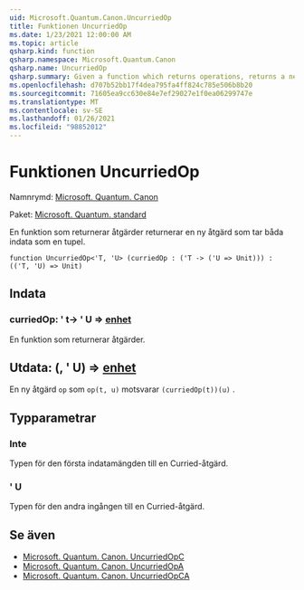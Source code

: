 ```yaml
---
uid: Microsoft.Quantum.Canon.UncurriedOp
title: Funktionen UncurriedOp
ms.date: 1/23/2021 12:00:00 AM
ms.topic: article
qsharp.kind: function
qsharp.namespace: Microsoft.Quantum.Canon
qsharp.name: UncurriedOp
qsharp.summary: Given a function which returns operations, returns a new operation which takes both inputs as a tuple.
ms.openlocfilehash: d707b52bb17f4dea795fa4ff824c785e506b8b20
ms.sourcegitcommit: 71605ea9cc630e84e7ef29027e1f0ea06299747e
ms.translationtype: MT
ms.contentlocale: sv-SE
ms.lasthandoff: 01/26/2021
ms.locfileid: "98852012"
---
```

# <a name="uncurriedop-function"></a>Funktionen UncurriedOp

Namnrymd: [Microsoft. Quantum. Canon](xref:Microsoft.Quantum.Canon)

Paket: [Microsoft. Quantum. standard](https://nuget.org/packages/Microsoft.Quantum.Standard)


En funktion som returnerar åtgärder returnerar en ny åtgärd som tar båda indata som en tupel.

```qsharp
function UncurriedOp<'T, 'U> (curriedOp : ('T -> ('U => Unit))) : (('T, 'U) => Unit)
```


## <a name="input"></a>Indata

### <a name="curriedop--t---u--unit"></a>curriedOp: ' t-> ' U => [enhet](xref:microsoft.quantum.lang-ref.unit) 

En funktion som returnerar åtgärder.



## <a name="output--tu--unit"></a>Utdata: (, ' U) => [enhet](xref:microsoft.quantum.lang-ref.unit) 

En ny åtgärd `op` som `op(t, u)` motsvarar `(curriedOp(t))(u)` .

## <a name="type-parameters"></a>Typparametrar

### <a name="t"></a>Inte

Typen för den första indatamängden till en Curried-åtgärd.
### <a name="u"></a>' U

Typen för den andra ingången till en Curried-åtgärd.

## <a name="see-also"></a>Se även

- [Microsoft. Quantum. Canon. UncurriedOpC](xref:Microsoft.Quantum.Canon.UncurriedOpC)
- [Microsoft. Quantum. Canon. UncurriedOpA](xref:Microsoft.Quantum.Canon.UncurriedOpA)
- [Microsoft. Quantum. Canon. UncurriedOpCA](xref:Microsoft.Quantum.Canon.UncurriedOpCA)
